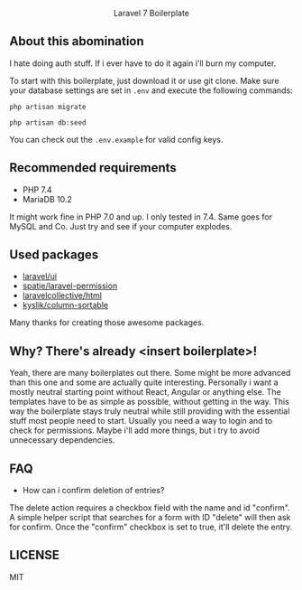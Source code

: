 <p align="center">Laravel 7 Boilerplate</p>

## About this abomination

I hate doing auth stuff. If i ever have to do it again i'll burn my computer.

To start with this boilerplate, just download it or use git clone. Make sure your database settings are set in `.env` and execute the following commands:

`php artisan migrate`

`php artisan db:seed`

You can check out the `.env.example` for valid config keys.

## Recommended requirements

- PHP 7.4
- MariaDB 10.2

It might work fine in PHP 7.0 and up. I only tested in 7.4. Same goes for MySQL and Co. Just try and see if your computer explodes.


## Used packages

- [laravel/ui](https://github.com/laravel/ui)
- [spatie/laravel-permission](https://github.com/spatie/laravel-permission)
- [laravelcollective/html](https://github.com/LaravelCollective/html)
- [kyslik/column-sortable](https://github.com/Kyslik/column-sortable)

Many thanks for creating those awesome packages.


## Why? There's already \<insert boilerplate\>!

Yeah, there are many boilerplates out there. Some might be more advanced than this one and some are actually quite interesting. Personally i want a mostly neutral starting point without React, Angular or anything else. The templates have to be as simple as possible, without getting in the way. This way the boilerplate stays truly neutral while still providing with the essential stuff most people need to start. Usually you need a way to login and to check for permissions. Maybe i'll add more things, but i try to avoid unnecessary dependencies.

## FAQ

- How can i confirm deletion of entries?

The delete action requires a checkbox field with the name and id "confirm". A simple helper script that searches for a form with ID "delete" will then ask for confirm. Once the "confirm" checkbox is set to true, it'll delete the entry.

## LICENSE

MIT
